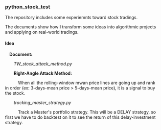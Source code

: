 ### python_stock_test

The  repository includes some experiemnts toward stock tradings.

The documents show how I transform some ideas into algorithmic projects and applying on real-world tradings.

#### Idea
&emsp;**Document:**

&emsp;&emsp;*TW_stock_attack_method.py*

&emsp;&emsp;**Right-Angle Attack Method:**

&emsp;&emsp;&emsp;When all the rolling-window mwan price lines are going up and rank in order (ex: 3-days-mean price > 5-days-mean price), it is a signal to buy the stock.

&emsp;&emsp;*tracking_master_strategy.py*

&emsp;&emsp;&emsp;Track a Master's portfolio strategy. This will be a DELAY strategy, so first we have to do backtest on it to see the return of this delay-investment strategy.
